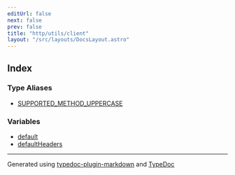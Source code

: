 ```yaml
---
editUrl: false
next: false
prev: false
title: "http/utils/client"
layout: "/src/layouts/DocsLayout.astro"
---
```


## Index

### Type Aliases

- [SUPPORTED\_METHOD\_UPPERCASE](/api/http/utils/client/type-aliases/supported_method_uppercase/)

### Variables

- [default](/api/http/utils/client/variables/default/)
- [defaultHeaders](/api/http/utils/client/variables/defaultheaders/)

***

Generated using [typedoc-plugin-markdown](https://www.npmjs.com/package/typedoc-plugin-markdown) and [TypeDoc](https://typedoc.org/)
